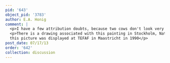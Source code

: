 ```yaml
---
pid: '643'
object_pid: '3783'
author: E.A. Honig
comment: |
  <p>I have a few attribution doubts, because two cows don't look very good to me--heavily outlined, and on one the head is too small. Yet density of brushwork even in ground plane makes it more likely that this is a real Jan Brueghel.</p>
  <p>There is a drawing associated with this painting in Stockholm, Nationalmuseum.  Ertz says that Winner had some doubts about this drawing. But here is a strange thing:  in the drawing the horses are correct, but in the painting the outer rear one has no legs and the inner rear one seems as if none of his feet is touching the ground.  This combined with the cow problem leads me to question this painting, nice as it is.  Perhaps a studio work drawing on various discrete model drawings? Oddly, in Ertz #72, which repeats same wagon and horses configuration, there are once again no legs on that one rear horse.<br />
  this picture was displayed at TEFAF in Maastricht in 1990</p>
post_date: 07/17/13
order: '642'
collection: discussion
---
```

